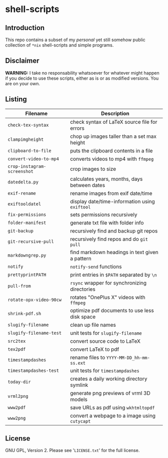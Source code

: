 shell-scripts
=============

Introduction
------------
This repo contains a subset of my *personal* yet still somehow public
collection of `*nix` shell-scripts and simple programs.


Disclaimer
----------
**WARNING:**
I take no responsability whatsoever for whatever might happen if you decide to
use these scripts, either as is or as modified versions.  You are on your own.


Listing
-------

| **Filename**                | **Description**                                |
| --------------------------- | ---------------------------------------------- |
| `check-tex-syntax`          | check syntax of LaTeX source file for errors   |
| `clampimgheight`            | chop up images taller than a set max height    |
| `clipboard-to-file`         | puts the clipboard contents in a file          |
| `convert-video-to-mp4`      | converts videos to mp4 with `ffmpeg`           |
| `crop-instagram-screenshot` | crop images to size                            |
| `datedelta.py`              | calculates years, months, days between dates   |
| `exif-rename`               | rename images from exif date/time              |
| `exiftooldatel`             | display date/time-information using `exiftool` |
| `fix-permissions`           | sets permissions recursively                   |
| `folder-manifest`           | generate txt file with folder info             |
| `git-backup`                | recursively find and backup git repos          |
| `git-recursive-pull`        | recursively find repos and do `git pull`       |
| `markdowngrep.py`           | find markdown headings in text given a pattern |
| `notify`                    | `notify-send` functions                        |
| `prettyprintPATH`           | print entries in `$PATH` separated by `\n`     |
| `pull-from`                 | `rsync` wrapper for synchronizing directories  |
| `rotate-opx-video-90cw`     | rotates "OnePlus X" videos with `ffmpeg`       |
| `shrink-pdf.sh`             | optimize pdf documents to use less disk space  |
| `slugify-filename`          | clean up file names                            |
| `slugify-filename-test`     | unit tests for `slugify-filename`              |
| `src2tex`                   | convert source code to LaTeX                   |
| `tex2pdf`                   | convert LaTeX to pdf                           |
| `timestampdashes`           | rename files to `YYYY-MM-DD_hh-mm-ss.ext`      |
| `timestampdashes-test`      | unit tests for `timestampdashes`               |
| `today-dir`                 | creates a daily working directory symlink      |
| `vrml2png`                  | generate png previews of vrml 3D models        |
| `www2pdf`                   | save URLs as pdf using `wkhtmltopdf`           |
| `www2png`                   | convert a webpage to a image using `cutycapt`  |


License
-------
GNU GPL, Version 2.  Please see '`LICENSE.txt`' for the full license.
